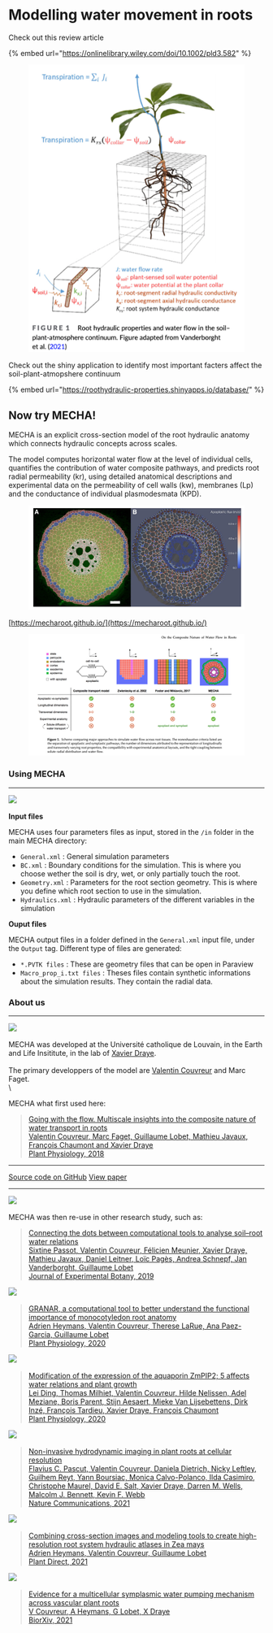 # Modelling water movement in roots



Check out this review article

{% embed url="https://onlinelibrary.wiley.com/doi/10.1002/pld3.582" %}

<figure><img src="../.gitbook/assets/image (23).png" alt=""><figcaption></figcaption></figure>



Check out the shiny application to identify most important facters affect the soil-plant-atmopshere continuum

{% embed url="https://roothydraulic-properties.shinyapps.io/database/" %}

## Now try MECHA!

MECHA is an explicit cross-section model of the root hydraulic anatomy which connects hydraulic concepts across scales.

The model computes horizontal water flow at the level of individual cells, quantifies the contribution of water composite pathways, and predicts root radial permeability (kr), using detailed anatomical descriptions and experimental data on the permeability of cell walls (kw), membranes (Lp) and the conductance of individual plasmodesmata (KPD).

<figure><img src="../.gitbook/assets/image (27).png" alt=""><figcaption></figcaption></figure>

[https://mecharoot.github.io/](https://mecharoot.github.io/)



<figure><img src="../.gitbook/assets/image (28).png" alt=""><figcaption></figcaption></figure>

### Using MECHA

***

![](https://mecharoot.github.io/img/mecha2.png)

**Input files**

MECHA uses four parameters files as input, stored in the `/in` folder in the main MECHA directory:

* `General.xml` : General simulation parameters
* `BC.xml` : Boundary conditions for the simulation. This is where you choose wether the soil is dry, wet, or only partially touch the root.
* `Geometry.xml` : Parameters for the root section geometry. This is where you define which root section to use in the simulation.
* `Hydraulics.xml` : Hydraulic parameters of the different variables in the simulation

**Ouput files**

MECHA output files in a folder defined in the `General.xml` input file, under the `Output` tag. Different type of files are generated:

* `*.PVTK files` : These are geometry files that can be open in Paraview
* `Macro_prop_i.txt files` : Theses files contain synthetic informations about the simulation results. They contain the radial data.

### About us

***

![](https://mecharoot.github.io/img/mecha3.png)

MECHA was developed at the Université catholique de Louvain, in the Earth and Life Insititute, in the lab of [Xavier Draye](http://www.uclouvain.be/xavier.draye).\
\
The primary developpers of the model are [Valentin Couvreur](http://www.uclouvain.be/valentin.couvreur) and Marc Faget.\
\


MECHA what first used here:

> [Going with the flow. Multiscale insights into the composite nature of water transport in roots\
> Valentin Couvreur, Marc Faget, Guillaume Lobet, Mathieu Javaux, François Chaumont and Xavier Draye\
> Plant Physiology, 2018](https://doi.org/10.1104/pp.18.01006)

***

[ Source code on GitHub](https://github.com/MECHARoot/MECHA/releases/tag/1.0) [ View paper](https://mecharoot.github.io)

***

![](https://mecharoot.github.io/img/connect.png)

MECHA was then re-use in other research study, such as:

> [Connecting the dots between computational tools to analyse soil–root water relations\
> Sixtine Passot, Valentin Couvreur, Félicien Meunier, Xavier Draye, Mathieu Javaux, Daniel Leitner, Loïc Pagès, Andrea Schnepf, Jan Vanderborght, Guillaume Lobet\
> Journal of Experimental Botany, 2019](https://doi.org/10.1093/jxb/ery361)

![](https://mecharoot.github.io/img/granar.JPG)

> [GRANAR, a computational tool to better understand the functional importance of monocotyledon root anatomy\
> Adrien Heymans, Valentin Couvreur, Therese LaRue, Ana Paez-Garcia, Guillaume Lobet\
> Plant Physiology, 2020](https://doi.org/10.1104/pp.19.00617)

![](https://mecharoot.github.io/img/aqua.png)

> [Modification of the expression of the aquaporin ZmPIP2; 5 affects water relations and plant growth\
> Lei Ding, Thomas Milhiet, Valentin Couvreur, Hilde Nelissen, Adel Meziane, Boris Parent, Stijn Aesaert, Mieke Van Lijsebettens, Dirk Inzé, François Tardieu, Xavier Draye, François Chaumont\
> Plant Physiology, 2020](https://mecharoot.github.io/)

![](https://mecharoot.github.io/img/noninv.png)

> [Non-invasive hydrodynamic imaging in plant roots at cellular resolution\
> Flavius C. Pascut, Valentin Couvreur, Daniela Dietrich, Nicky Leftley, Guilhem Reyt, Yann Boursiac, Monica Calvo-Polanco, Ilda Casimiro, Christophe Maurel, David E. Salt, Xavier Draye, Darren M. Wells, Malcolm J. Bennett, Kevin F. Webb\
> Nature Communications, 2021](https://doi.org/10.1038/s41467-021-24913-z)

![](https://mecharoot.github.io/img/comb.png)

> [Combining cross-section images and modeling tools to create high-resolution root system hydraulic atlases in Zea mays\
> Adrien Heymans, Valentin Couvreur, Guillaume Lobet\
> Plant Direct, 2021](https://doi.org/10.1002/pld3.334)

![](https://mecharoot.github.io/img/pump.png)

> [Evidence for a multicellular symplasmic water pumping mechanism across vascular plant roots\
> V Couvreur, A Heymans, G Lobet, X Draye\
> BiorXiv, 2021](https://doi.org/10.1101/2021.04.19.439789)



